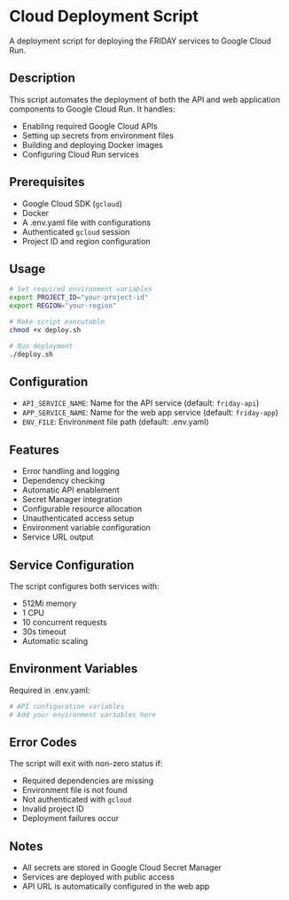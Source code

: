 # Cloud Deployment Script

A deployment script for deploying the FRIDAY services to Google Cloud Run.

## Description

This script automates the deployment of both the API and web application components to Google Cloud Run. It handles:

- Enabling required Google Cloud APIs
- Setting up secrets from environment files
- Building and deploying Docker images 
- Configuring Cloud Run services

## Prerequisites

- Google Cloud SDK (`gcloud`)
- Docker
- A .env.yaml file with configurations
- Authenticated `gcloud` session
- Project ID and region configuration

## Usage

```bash
# Set required environment variables
export PROJECT_ID="your-project-id"
export REGION="your-region"

# Make script executable
chmod +x deploy.sh

# Run deployment
./deploy.sh
```

## Configuration

- `API_SERVICE_NAME`: Name for the API service (default: `friday-api`)
- `APP_SERVICE_NAME`: Name for the web app service (default: `friday-app`)
- `ENV_FILE`: Environment file path (default: .env.yaml)

## Features

- Error handling and logging
- Dependency checking
- Automatic API enablement
- Secret Manager integration
- Configurable resource allocation
- Unauthenticated access setup
- Environment variable configuration
- Service URL output

## Service Configuration

The script configures both services with:
- 512Mi memory
- 1 CPU
- 10 concurrent requests
- 30s timeout
- Automatic scaling

## Environment Variables

Required in .env.yaml:
```yaml
# API configuration variables
# Add your environment variables here
```

## Error Codes

The script will exit with non-zero status if:
- Required dependencies are missing
- Environment file is not found
- Not authenticated with `gcloud`
- Invalid project ID
- Deployment failures occur

## Notes

- All secrets are stored in Google Cloud Secret Manager
- Services are deployed with public access
- API URL is automatically configured in the web app
